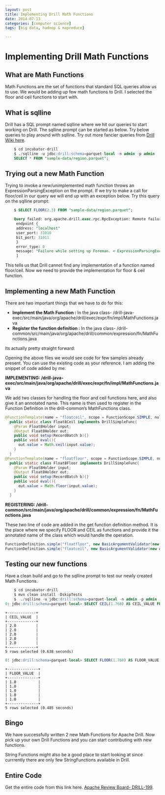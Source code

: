 ```yaml
---
layout: post
title: Implementing Drill Math Functions
date: 2014-07-13
categories: [computer science]
tags: [big data, hadoop & mapreduce]

---
```


# Implementing Drill Math Functions
## What are Math Functions

Math Functions are the set of functions that standard SQL queries allow
us to use. We would be adding up few math functions to Drill. I selected
the floor and ceil functions to start with.

## What is sqlline

Drill has a SQL prompt named sqlline where we hit our queries to start
working on Drill. The sqlline prompt can be started as below. Try below
queries to play around with sqlline. Try out more fancier queries from
[Drill Wiki
here](https://cwiki.apache.org/confluence/display/DRILL/Running+Queries "Drill - Running queries").

```sql
    $ cd incubator-drill
    $ ./sqlline -u jdbc:drill:schema=parquet-local -n admin -p admin
    SELECT * FROM "sample-data/region.parquet";
```

## Trying out a new Math Function

Trying to invoke a new/unimplemented math function throws an
ExpressionParsingException on the prompt. If we try to make a call for
floor/ceil in our query we will end up with an exception below. Try this
query on the sqlline prompt:

```sql
    $ SELECT FLOOR(2.3) FROM "sample-data/region.parquet";

    Query failed: org.apache.drill.exec.rpc.RpcException: Remote failure while running query.[error_id: "6e482ea4-9578-4a33-a268-077cbec014f9"
     endpoint {
     address: "localhost"
     user_port: 31010
     bit_port: 31011
     }
     error_type: 0
     message: "Failure while setting up Foreman. < ExpressionParsingException:[ Unable to find function definition for function named \'floor\' ]"
     ]
```

This tells us that Drill cannot find any implementation of a function
named floor/ceil. Now we need to provide the implementation for floor &
ceil function.

## Implementing a new Math Function

There are two important things that we have to do for this:

-   **Implement the Math Function :** In the java
    class- /drill-java-exec/src/main/java/org/apache/drill/exec/expr/fn/impl/MathFunctions.java
-   **Register the function definition :** In the java
    class- /drill-common/src/main/java/org/apache/drill/common/expression/fn/MathFunctions.java

Its actually pretty straight forward:

Opening the above files we would see code for few samples already
present. You can use the existing code as your reference. I am adding
the snippet of code added by me.

**IMPLEMENTING:
/drill-java-exec/src/main/java/org/apache/drill/exec/expr/fn/impl/MathFunctions.java**

We add two classes for handling the floor and ceil functions here, and
also give it an annotated name. This name is then used to register in
the Function Definition in the drill-common’s MathFunctions class.


```java
@FunctionTemplate(name = "floatceil", scope = FunctionScope.SIMPLE, nulls = NullHandling.NULL_IF_NULL)
  public static class Float8Ceil implements DrillSimpleFunc{
    @Param Float8Holder input;
    @Output Float8Holder out;
    public void setup(RecordBatch b){}
    public void eval(){
      out.value = Math.ceil(input.value);
    }
  }
@FunctionTemplate(name = "floatfloor", scope = FunctionScope.SIMPLE, nulls = NullHandling.NULL_IF_NULL)
  public static class Float8Floor implements DrillSimpleFunc{
    @Param Float8Holder input;
    @Output Float8Holder out;
    public void setup(RecordBatch b){}
    public void eval(){
      out.value = Math.floor(input.value);
    }
  }
```

**REGISTERING:
/drill-common/src/main/java/org/apache/drill/common/expression/fn/MathFunctions.java**

These two line of code are added in the get function definition method.
It is the place where we specify FLOOR and CEIL as functions and provide
it the annotated name of the class which would handle the operation.

```java
FunctionDefinition.simple("floatfloor", new BasicArgumentValidator(new Arg(Types.required(TypeProtos.MinorType.FLOAT8))), new OutputTypeDeterminer.SameAsFirstInput(), "floor"),
FunctionDefinition.simple("floatceil", new BasicArgumentValidator(new Arg(Types.required(TypeProtos.MinorType.FLOAT8))), new OutputTypeDeterminer.SameAsFirstInput(), "ceil"),
```


## Testing our new functions

Have a clean build and go to the sqlline prompt to test our newly
created Math Functions.

```sql
    $ cd incubator-drill
    $ mvn clean install -DskipTests
    $  ./sqlline -u jdbc:drill:schema=parquet-local -n admin -p admin
0: jdbc:drill:schema=parquet-local> SELECT CEIL(1.768) AS CEIL_VALUE FROM "sample-data/region.parquet";
```
```
+-------------+
| CEIL_VALUE  |
+-------------+
| 2.0         |
| 2.0         |
| 2.0         |
| 2.0         |
| 2.0         |
+-------------+
5 rows selected (0.638 seconds)
```
```sql
0: jdbc:drill:schema=parquet-local> SELECT FLOOR(1.768) AS FLOOR_VALUE FROM "sample-data/region.parquet";
```
```
+--------------+
| FLOOR_VALUE  |
+--------------+
| 1.0          |
| 1.0          |
| 1.0          |
| 1.0          |
| 1.0          |
+--------------+
5 rows selected (0.485 seconds)
```

## Bingo

We have successfully written 2 new Math Functions for Apache Drill. Now
pick up your own Drill Functions and you can start contributing with new
functions.

String Functions might also be a good place to start looking at since
currrently there are only few StringFunctions available in Drill.

## Entire Code

Get the entire code from this link here. [Apache Review Board-
DRILL-199](https://reviews.apache.org/r/14015/ "Floor and Ceil functions- DRILL-199").

 
